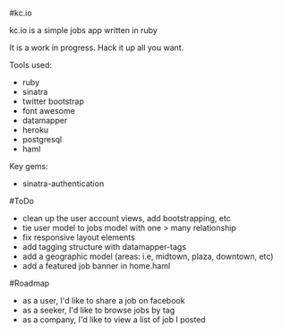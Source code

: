 #kc.io

kc.io is a simple jobs app written in ruby

It is a work in progress.  Hack it up all you want. 

Tools used:

- ruby
- sinatra
- twitter bootstrap
- font awesome
- datamapper
- heroku
- postgresql
- haml

Key gems:

- sinatra-authentication

#ToDo

- clean up the user account views, add bootstrapping, etc
- tie user model to jobs model with one > many relationship
- fix responsive layout elements
- add tagging structure with datamapper-tags
- add a geographic model (areas:  i.e, midtown, plaza, downtown, etc)
- add a featured job banner in home.haml

#Roadmap

- as a user, I'd like to share a job on facebook
- as a seeker, I'd like to browse jobs by tag
- as a company, I'd like to view a list of job I posted
